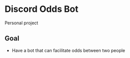 # Discord Odds Bot

Personal project

## Goal
- Have a bot that can facilitate odds between two people
